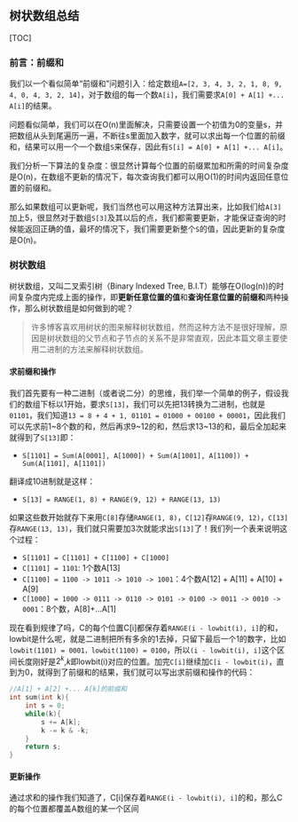 ## 树状数组总结

[TOC]

### 前言：前缀和

我们以一个看似简单“前缀和”问题引入：给定数组`A=[2, 3, 4, 3, 2, 1, 8, 9, 4, 0, 4, 3, 2, 14]`，对于数组的每一个数`A[i]`，我们需要求`A[0] + A[1] +... A[i]`的结果。

问题看似简单，我们可以在O(n)里面解决，只需要设置一个初值为0的变量s，并把数组从头到尾遍历一遍，不断往s里面加入数字，就可以求出每一个位置的前缀和，结果可以用一个一个数组`S`来保存，因此有`S[i] = A[0] + A[1] +... A[i]`。

我们分析一下算法的复杂度：很显然计算每个位置的前缀累加和所需的时间复杂度是O(n)，在数组不更新的情况下，每次查询我们都可以用O(1)的时间内返回任意位置的前缀和。

那么如果数组可以更新呢，我们当然也可以用这种方法算出来，比如我们给`A[3]`加上5，很显然对于数组`S[3]`及其以后的点，我们都需要更新，才能保证查询的时候能返回正确的值，最坏的情况下，我们需要更新整个`S`的值，因此更新的复杂度是O(n)。

### 树状数组

树状数组，又叫二叉索引树（Binary Indexed Tree, B.I.T）能够在O(log(n))的时间复杂度内完成上面的操作，即**更新任意位置的值**和**查询任意位置的前缀和**两种操作，那么树状数组是如何做到的呢？

> 许多博客喜欢用树状的图来解释树状数组，然而这种方法不是很好理解，原因是树状数组的父节点和子节点的关系不是非常直观，因此本篇文章主要使用二进制的方法来解释树状数组。

#### 求前缀和操作

我们首先要有一种二进制（或者说二分）的思维，我们举一个简单的例子，假设我们的数组下标以1开始，要求`S[13]`，我们可以先把13转换为二进制，也就是`01101`，我们知道`13 = 8 + 4 + 1, 01101 = 01000 + 00100 + 00001`，因此我们可以先求前1~8个数的和，然后再求9~12的和，然后求13~13的和，最后全加起来就得到了`S[13]`即：

- `S[1101] = Sum(A[0001], A[1000]) + Sum(A[1001], A[1100]) + Sum(A[1101], A[1101])`

翻译成10进制就是这样：

- `S[13] = RANGE(1, 8) + RANGE(9, 12) + RANGE(13, 13)`

如果这些数开始就存下来用`C[8]`存储`RANGE(1, 8)`，`C[12]`存`RANGE(9, 12)`，`C[13]`存`RANGE(13, 13)`，我们就只需要加3次就能求出`S[13]`了！我们列一个表来说明这个过程：

- `S[1101] = C[1101] + C[1100] + C[1000]`
- `C[1101] = 1101`: 1个数A[13]
- `C[1100] = 1100 -> 1011 -> 1010 -> 1001`：4个数A[12] + A[11] + A[10] + A[9]
- `C[1000] = 1000 -> 0111 -> 0110 -> 0101 -> 0100 -> 0011 -> 0010 -> 0001`：8个数，A[8]+…A[1]

现在看到规律了吗，C的每个位置C[i]都保存着`RANGE(i - lowbit(i), i]`的和，lowbit是什么呢，就是二进制把所有多余的1去掉，只留下最后一个1的数字，比如`lowbit(1101) = 0001，lowbit(1100) = 0100`，所以`(i - lowbit(i), i]`这个区间长度刚好是$2^k$,$k$即lowbit(i)对应的位置。加完`C[i]`继续加`C[i - lowbit(i)`，直到为0，就得到了前缀和的结果，我们就可以写出求前缀和操作的代码：

```c++
//A[1] + A[2] +... A[k]的前缀和
int sum(int k){
    int s = 0;
    while(k){
        s += A[k];
        k -= k & -k;
    }
    return s;
}
```

#### 更新操作

通过求和的操作我们知道了，C[i]保存着`RANGE(i - lowbit(i), i]`的和，那么C的每个位置都覆盖A数组的某一个区间